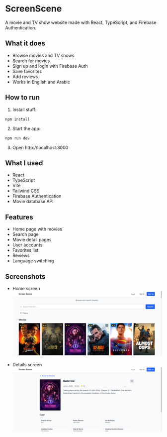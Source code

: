 # ScreenScene

A movie and TV show website made with React, TypeScript, and Firebase Authentication.

## What it does

- Browse movies and TV shows
- Search for movies
- Sign up and login with Firebase Auth
- Save favorites
- Add reviews
- Works in English and Arabic

## How to run

1. Install stuff:
```
npm install
```

2. Start the app:
```
npm run dev
```

3. Open http://localhost:3000

## What I used

- React
- TypeScript  
- Vite
- Tailwind CSS
- Firebase Authentication
- Movie database API

## Features

- Home page with movies
- Search page
- Movie detail pages
- User accounts
- Favorites list
- Reviews
- Language switching


## Screenshots
- Home screen
![alt text](image.png)

- Details screen
![alt text](image-1.png)